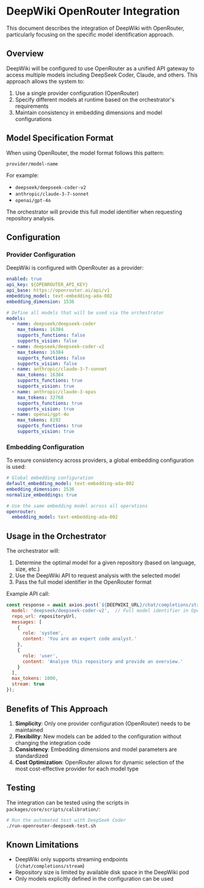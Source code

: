 # DeepWiki OpenRouter Integration

This document describes the integration of DeepWiki with OpenRouter, particularly focusing on the specific model identification approach.

## Overview

DeepWiki will be configured to use OpenRouter as a unified API gateway to access multiple models including DeepSeek Coder, Claude, and others. This approach allows the system to:

1. Use a single provider configuration (OpenRouter)
2. Specify different models at runtime based on the orchestrator's requirements
3. Maintain consistency in embedding dimensions and model configurations

## Model Specification Format

When using OpenRouter, the model format follows this pattern:

```
provider/model-name
```

For example:
- `deepseek/deepseek-coder-v2`
- `anthropic/claude-3-7-sonnet`
- `openai/gpt-4o`

The orchestrator will provide this full model identifier when requesting repository analysis.

## Configuration

### Provider Configuration

DeepWiki is configured with OpenRouter as a provider:

```yaml
enabled: true
api_key: ${OPENROUTER_API_KEY}
api_base: https://openrouter.ai/api/v1
embedding_model: text-embedding-ada-002
embedding_dimension: 1536

# Define all models that will be used via the orchestrator
models:
  - name: deepseek/deepseek-coder
    max_tokens: 16384
    supports_functions: false
    supports_vision: false
  - name: deepseek/deepseek-coder-v2
    max_tokens: 16384
    supports_functions: false
    supports_vision: false
  - name: anthropic/claude-3-7-sonnet
    max_tokens: 16384
    supports_functions: true
    supports_vision: true
  - name: anthropic/claude-3-opus
    max_tokens: 32768
    supports_functions: true
    supports_vision: true
  - name: openai/gpt-4o
    max_tokens: 8192
    supports_functions: true
    supports_vision: true
```

### Embedding Configuration

To ensure consistency across providers, a global embedding configuration is used:

```yaml
# Global embedding configuration
default_embedding_model: text-embedding-ada-002
embedding_dimension: 1536
normalize_embeddings: true

# Use the same embedding model across all operations
openrouter:
  embedding_model: text-embedding-ada-002
```

## Usage in the Orchestrator

The orchestrator will:

1. Determine the optimal model for a given repository (based on language, size, etc.)
2. Use the DeepWiki API to request analysis with the selected model
3. Pass the full model identifier in the OpenRouter format

Example API call:

```javascript
const response = await axios.post(`${DEEPWIKI_URL}/chat/completions/stream`, {
  model: 'deepseek/deepseek-coder-v2',  // Full model identifier in OpenRouter format
  repo_url: repositoryUrl,
  messages: [
    { 
      role: 'system', 
      content: 'You are an expert code analyst.'
    },
    { 
      role: 'user', 
      content: 'Analyze this repository and provide an overview.'
    }
  ],
  max_tokens: 1000,
  stream: true
});
```

## Benefits of This Approach

1. **Simplicity**: Only one provider configuration (OpenRouter) needs to be maintained
2. **Flexibility**: New models can be added to the configuration without changing the integration code
3. **Consistency**: Embedding dimensions and model parameters are standardized
4. **Cost Optimization**: OpenRouter allows for dynamic selection of the most cost-effective provider for each model type

## Testing

The integration can be tested using the scripts in `packages/core/scripts/calibration/`:

```bash
# Run the automated test with DeepSeek Coder
./run-openrouter-deepseek-test.sh
```

## Known Limitations

- DeepWiki only supports streaming endpoints (`/chat/completions/stream`)
- Repository size is limited by available disk space in the DeepWiki pod
- Only models explicitly defined in the configuration can be used